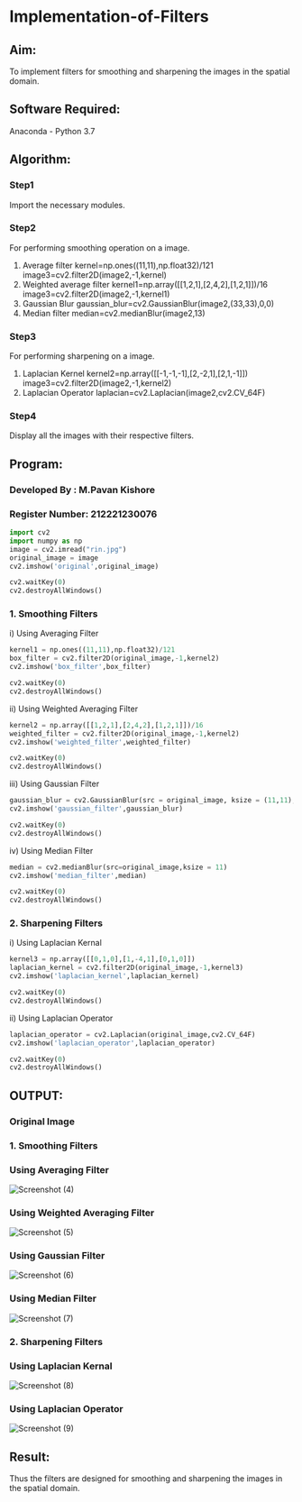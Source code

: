 # Implementation-of-Filters
## Aim:
To implement filters for smoothing and sharpening the images in the spatial domain.

## Software Required:
Anaconda - Python 3.7

## Algorithm:
### Step1
Import the necessary modules.

### Step2
For performing smoothing operation on a image.
1.	Average filter
kernel=np.ones((11,11),np.float32)/121
image3=cv2.filter2D(image2,-1,kernel)
2.	Weighted average filter
kernel1=np.array([[1,2,1],[2,4,2],[1,2,1]])/16
image3=cv2.filter2D(image2,-1,kernel1)
3.	Gaussian Blur
gaussian_blur=cv2.GaussianBlur(image2,(33,33),0,0)
4.	Median filter
median=cv2.medianBlur(image2,13)


### Step3
For performing sharpening on a image.
1.	Laplacian Kernel
kernel2=np.array([[-1,-1,-1],[2,-2,1],[2,1,-1]])
image3=cv2.filter2D(image2,-1,kernel2)
2.	Laplacian Operator
laplacian=cv2.Laplacian(image2,cv2.CV_64F)


### Step4
Display all the images with their respective filters.

## Program:
### Developed By   : M.Pavan Kishore
### Register Number: 212221230076

```python
import cv2
import numpy as np
image = cv2.imread("rin.jpg")
original_image = image
cv2.imshow('original',original_image)

cv2.waitKey(0)
cv2.destroyAllWindows()
``` 

### 1. Smoothing Filters

i) Using Averaging Filter
```Python
kernel1 = np.ones((11,11),np.float32)/121
box_filter = cv2.filter2D(original_image,-1,kernel2)
cv2.imshow('box_filter',box_filter)

cv2.waitKey(0)
cv2.destroyAllWindows()

```
ii) Using Weighted Averaging Filter
```Python
kernel2 = np.array([[1,2,1],[2,4,2],[1,2,1]])/16
weighted_filter = cv2.filter2D(original_image,-1,kernel2)
cv2.imshow('weighted_filter',weighted_filter)

cv2.waitKey(0)
cv2.destroyAllWindows()

```
iii) Using Gaussian Filter
```Python
gaussian_blur = cv2.GaussianBlur(src = original_image, ksize = (11,11), sigmaX=0, sigmaY=0) 
cv2.imshow('gaussian_filter',gaussian_blur)

cv2.waitKey(0)
cv2.destroyAllWindows()

```

iv) Using Median Filter
```Python
median = cv2.medianBlur(src=original_image,ksize = 11)
cv2.imshow('median_filter',median)

cv2.waitKey(0)
cv2.destroyAllWindows()
```

### 2. Sharpening Filters
i) Using Laplacian Kernal
```Python
kernel3 = np.array([[0,1,0],[1,-4,1],[0,1,0]]) 
laplacian_kernel = cv2.filter2D(original_image,-1,kernel3)
cv2.imshow('laplacian_kernel',laplacian_kernel)

cv2.waitKey(0)
cv2.destroyAllWindows()

```
ii) Using Laplacian Operator
```Python
laplacian_operator = cv2.Laplacian(original_image,cv2.CV_64F)
cv2.imshow('laplacian_operator',laplacian_operator)

cv2.waitKey(0)
cv2.destroyAllWindows()
```

## OUTPUT:
### Original Image


### 1. Smoothing Filters
### Using Averaging Filter
![Screenshot (4)](https://user-images.githubusercontent.com/94154941/234290061-ce09e635-22af-4da0-98de-724ef969366f.png)


### Using Weighted Averaging Filter

![Screenshot (5)](https://user-images.githubusercontent.com/94154941/234290267-33db4964-88aa-48c5-98dc-eb855bff8eb2.png)


### Using Gaussian Filter

![Screenshot (6)](https://user-images.githubusercontent.com/94154941/234290343-903ccd02-56b4-4906-a431-4d6fc07895c0.png)

### Using Median Filter

![Screenshot (7)](https://user-images.githubusercontent.com/94154941/234290419-42f90910-c794-4a68-bf28-eabbfd937768.png)


### 2. Sharpening Filters

### Using Laplacian Kernal
![Screenshot (8)](https://user-images.githubusercontent.com/94154941/234290458-4b2c8d0a-f042-4f40-92fc-3a5c0c9c83ed.png)


### Using Laplacian Operator

![Screenshot (9)](https://user-images.githubusercontent.com/94154941/234290490-1465575d-c321-44d8-a459-fecb8e9b338a.png)

## Result:
Thus the filters are designed for smoothing and sharpening the images in the spatial domain.
